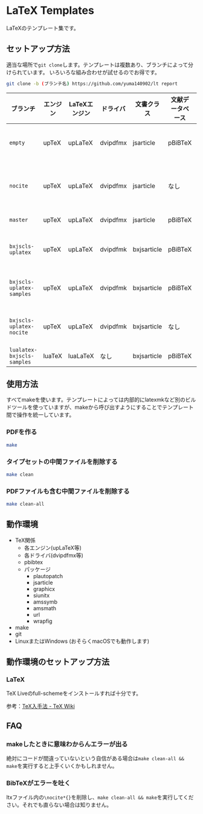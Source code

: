 # LaTeX Templates

LaTeXのテンプレート集です。

## セットアップ方法

適当な場所で`git clone`します。テンプレートは複数あり、ブランチによって分けられています。
いろいろな組み合わせが試せるのでお得です。

```sh
git clone -b (ブランチ名) https://github.com/yuma140902/lt report
```

| ブランチ                   | エンジン | LaTeXエンジン | ドライバ | 文書クラス  | 文献データベース |  説明 |
|----------------------------|----------|---------------|----------|-------------|------------------|------|
| `empty`                    | upTeX    | upLaTeX       | dvipdfmx | jsarticle   | pBiBTeX          | 普通はこれを使えばいいと思います |
| `nocite`                   | upTeX    | upLaTeX       | dvipdfmx | jsarticle   | なし             | 普通はこれを使えばいいと思いますその2 |
| `master`                   | upTeX    | upLaTeX       | dvipdfmx | jsarticle   | pBiBTeX          | サンプル付きです |
| `bxjscls-uplatex`          | upTeX    | upLaTeX       | dvipdfmk | bxjsarticle | pBiBTeX          | [BXjscls](https://texwiki.texjp.org/BXjscls)を使用してみるテスト |
| `bxjscls-uplatex-samples`  | upTeX    | upLaTeX       | dvipdfmk | bxjsarticle | pBiBTeX          | ↑のサンプル付きバージョン |
| `bxjscls-uplatex-nocite`   | upTeX    | upLaTeX       | dvipdfmk | bxjsarticle | なし             | ↑の参考文献なしバージョン |
| `lualatex-bxjscls-samples` | luaTeX   | luaLaTeX      | なし     | bxjsarticle | pBiBTeX          | LuaLaTeX |


## 使用方法

すべてmakeを使います。テンプレートによっては内部的にlatexmkなど別のビルドツールを使っていますが、makeから呼び出すようにすることでテンプレート間で操作を統一しています。

### PDFを作る

```sh
make
```

### タイプセットの中間ファイルを削除する

```sh
make clean
```

### PDFファイルも含む中間ファイルを削除する

```sh
make clean-all
```

## 動作環境

- TeX関係
  - 各エンジン(upLaTeX等)
  - 各ドライバ(dvipdfmx等)
  - pbibtex
  - パッケージ
    - plautopatch
    - jsarticle
    - graphicx
    - siunitx
    - amssymb
    - amsmath
    - url
    - wrapfig
- make
- git
- LinuxまたはWindows (おそらくmacOSでも動作します)

## 動作環境のセットアップ方法

### LaTeX

TeX Liveのfull-schemeをインストールすれば十分です。

参考：[TeX入手法 - TeX Wiki](https://texwiki.texjp.org/?TeX入手法)

## FAQ

### makeしたときに意味わからんエラーが出る

絶対にコードが間違っていないという自信がある場合は`make clean-all && make`を実行すると上手くいくかもしれません。

### BibTeXがエラーを吐く

ltxファイル内の`\nocite*{}`を削除し、`make clean-all && make`を実行してください。それでも直らない場合は知りません。

